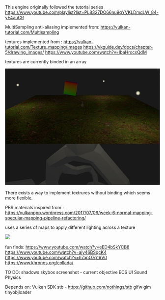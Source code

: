 This engine originally followed the tutorial series https://www.youtube.com/playlist?list=PL8327DO66nu9qYVKLDmdLW_84-yE4auCR

MultiSampling anti-aliasing implemented from: 
https://vulkan-tutorial.com/Multisampling

textures implemented from : 
https://vulkan-tutorial.com/Texture_mapping/Images
https://vkguide.dev/docs/chapter-5/drawing_images/
https://www.youtube.com/watch?v=lbaHrocxQdM

textures are currently binded in an array

![](ScreenShots/BindedTextures.JPG)

There exists a way to implement textrures without binding which seems more flexible.

PBR materials inspired from :
https://vulkanppp.wordpress.com/2017/07/06/week-6-normal-mapping-specular-mapping-pipeline-refactoring/

uses a series of maps to apply different lighting across a texture

![]("Experimental/Mossy_Ground_xiboab2r/preview.png")

fun finds:
https://www.youtube.com/watch?v=eED4bSkYCB8
https://www.youtube.com/watch?v=ajv46BSqcK4
https://www.youtube.com/watch?v=h7apO7q16V0
https://www.khronos.org/collada/


TO DO:
shadows
skybox
screenshot - current objective
ECS
UI
Sound
Physics


Depends on:
    Vulkan SDK
    stb - https://github.com/nothings/stb
    glfw
    glm
    tinyobjloader
    
